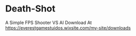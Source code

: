 # Death-Shot
A Simple FPS Shooter VS AI Download At https://everestgamestuidos.wixsite.com/my-site/downloads
